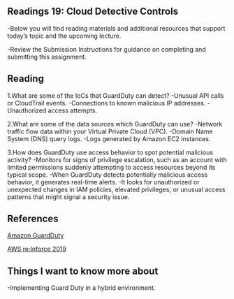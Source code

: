 ## Readings 19: Cloud Detective Controls

-Below you will find reading materials and additional resources that support today’s topic and the upcoming lecture.

-Review the Submission Instructions for guidance on completing and submitting this assignment.

## Reading

1.What are some of the IoCs that GuardDuty can detect?
-Unusual API calls or CloudTrail events.
-Connections to known malicious IP addresses.
-Unauthorized access attempts.

2.What are some of the data sources which GuardDuty can use?
-Network traffic flow data within your Virtual Private Cloud (VPC).
-Domain Name System (DNS) query logs.
-Logs generated by Amazon EC2 instances.

3.How does GuardDuty use access behavior to spot potential malicious activity?
-Monitors for signs of privilege escalation, such as an account with limited permissions suddenly attempting to access resources beyond its typical scope.
-When GuardDuty detects potentially malicious access behavior, it generates real-time alerts.
-It looks for unauthorized or unexpected changes in IAM policies, elevated privileges, or unusual access patterns that might signal a security issue.

## References

[ Amazon GuardDuty](https://docs.aws.amazon.com/guardduty/latest/ug/what-is-guardduty.html)

[AWS re:Inforce 2019](https://www.youtube.com/watch?v=czsuZXQvD8E&ab_channel=AmazonWebServices)

## Things I want to know more about

-Implementing Guard Duty in a hybrid environment.
